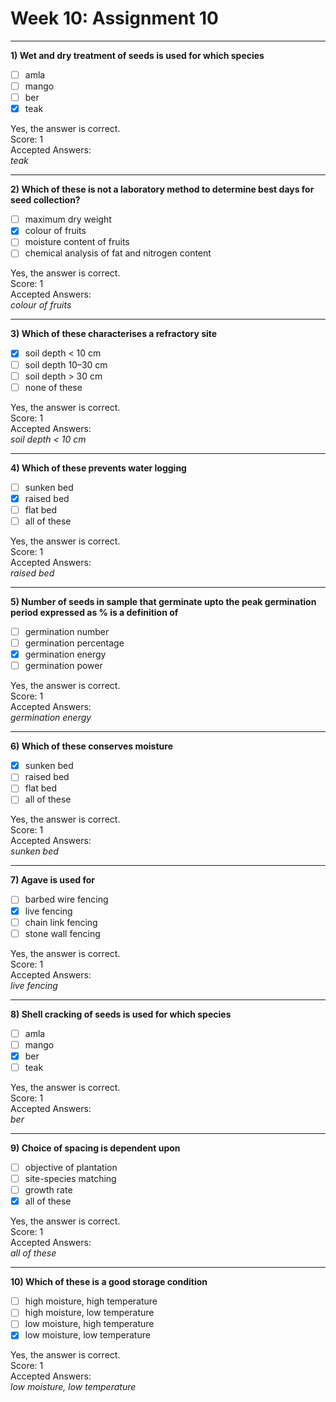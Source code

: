 # Week 10: Assignment 10

---

**1) Wet and dry treatment of seeds is used for which species**

- [ ] amla  
- [ ] mango  
- [ ] ber  
- [x] teak  

Yes, the answer is correct.  
Score: 1  
Accepted Answers:  
*teak*  

---

**2) Which of these is not a laboratory method to determine best days for seed collection?**

- [ ] maximum dry weight  
- [x] colour of fruits  
- [ ] moisture content of fruits  
- [ ] chemical analysis of fat and nitrogen content  

Yes, the answer is correct.  
Score: 1  
Accepted Answers:  
*colour of fruits*  

---

**3) Which of these characterises a refractory site**

- [x] soil depth < 10 cm  
- [ ] soil depth 10–30 cm  
- [ ] soil depth > 30 cm  
- [ ] none of these  

Yes, the answer is correct.  
Score: 1  
Accepted Answers:  
*soil depth < 10 cm*  

---

**4) Which of these prevents water logging**

- [ ] sunken bed  
- [x] raised bed  
- [ ] flat bed  
- [ ] all of these  

Yes, the answer is correct.  
Score: 1  
Accepted Answers:  
*raised bed*  

---

**5) Number of seeds in sample that germinate upto the peak germination period expressed as % is a definition of**

- [ ] germination number  
- [ ] germination percentage  
- [x] germination energy  
- [ ] germination power  

Yes, the answer is correct.  
Score: 1  
Accepted Answers:  
*germination energy*  

---

**6) Which of these conserves moisture**

- [x] sunken bed  
- [ ] raised bed  
- [ ] flat bed  
- [ ] all of these  

Yes, the answer is correct.  
Score: 1  
Accepted Answers:  
*sunken bed*  

---

**7) Agave is used for**

- [ ] barbed wire fencing  
- [x] live fencing  
- [ ] chain link fencing  
- [ ] stone wall fencing  

Yes, the answer is correct.  
Score: 1  
Accepted Answers:  
*live fencing*  

---

**8) Shell cracking of seeds is used for which species**

- [ ] amla  
- [ ] mango  
- [x] ber  
- [ ] teak  

Yes, the answer is correct.  
Score: 1  
Accepted Answers:  
*ber*  

---

**9) Choice of spacing is dependent upon**

- [ ] objective of plantation  
- [ ] site-species matching  
- [ ] growth rate  
- [x] all of these  

Yes, the answer is correct.  
Score: 1  
Accepted Answers:  
*all of these*  

---

**10) Which of these is a good storage condition**

- [ ] high moisture, high temperature  
- [ ] high moisture, low temperature  
- [ ] low moisture, high temperature  
- [x] low moisture, low temperature  

Yes, the answer is correct.  
Score: 1  
Accepted Answers:  
*low moisture, low temperature*  

